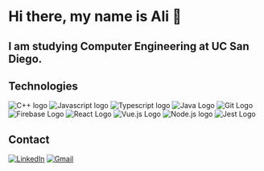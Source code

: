 # Hi there, my name is Ali 👋

## I am studying <b>Computer Engineering</b> at UC San Diego.

## Technologies
![C++ logo](https://img.shields.io/badge/C%2B%2B-00599C?style=for-the-badge&logo=c%2B%2B&logoColor=white)
![Javascript logo](https://img.shields.io/badge/JavaScript-323330?style=for-the-badge&logo=javascript&logoColor=F7DF1E)
![Typescript logo](https://img.shields.io/badge/TypeScript-007ACC?style=for-the-badge&logo=typescript&logoColor=white)
![Java Logo](https://camo.githubusercontent.com/b8c6c3e724b5ec4efd1a9c34d5b8fdeba99fb7f7a2726ee883f50e0d3d3c9250/68747470733a2f2f696d672e736869656c64732e696f2f62616467652f4a6176612d2532333332333333302e7376673f7374796c653d666f722d7468652d6261646765266c6f676f3d4a617661266c6f676f436f6c6f723d2532353233463744463145)
![Git Logo](https://img.shields.io/badge/GIT-E44C30?style=for-the-badge&logo=git&logoColor=white)
![Firebase Logo](https://img.shields.io/badge/firebase-ffca28?style=for-the-badge&logo=firebase&logoColor=black)
![React Logo](https://img.shields.io/badge/React-20232A?style=for-the-badge&logo=react&logoColor=61DAFB)
![Vue.js Logo](https://img.shields.io/badge/Vue.js-35495E?style=for-the-badge&logo=vuedotjs&logoColor=4FC08D)
![Node.js logo](https://img.shields.io/badge/Node.js-339933?style=for-the-badge&logo=nodedotjs&logoColor=white)
![Jest Logo](https://img.shields.io/badge/Jest-C21325?style=for-the-badge&logo=jest&logoColor=white)

## Contact
[![LinkedIn](https://img.shields.io/badge/LinkedIn-0077B5?style=for-the-badge&logo=linkedin&logoColor=white)](https://www.linkedin.com/in/ali-alani3/) [![Gmail](https://img.shields.io/badge/Gmail-D14836?style=for-the-badge&logo=gmail&logoColor=white)](mailto:a3.alani@gmail.com)




<!--
**a3alani/a3alani** is a ✨ _special_ ✨ repository because its `README.md` (this file) appears on your GitHub profile.

Here are some ideas to get you started:

- 🔭 I’m currently working on ...
- 🌱 I’m currently learning ...
- 👯 I’m looking to collaborate on ...
- 🤔 I’m looking for help with ...
- 💬 Ask me about ...
- 📫 How to reach me: ...
- 😄 Pronouns: ...
- ⚡ Fun fact: ...
-->
